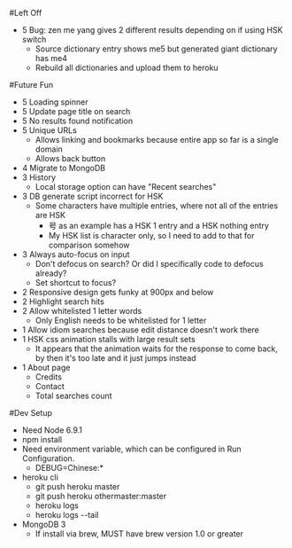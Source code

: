 #Left Off
* 5 Bug: zen me yang gives 2 different results depending on if using HSK switch
    * Source dictionary entry shows me5 but generated giant dictionary has me4
    * Rebuild all dictionaries and upload them to heroku

#Future Fun
* 5 Loading spinner
* 5 Update page title on search
* 5 No results found notification
* 5 Unique URLs
    * Allows linking and bookmarks because entire app so far is a single domain
    * Allows back button
* 4 Migrate to MongoDB
* 3 History
    * Local storage option can have "Recent searches"
* 3 DB generate script incorrect for HSK
    * Some characters have multiple entries, where not all of the entries are HSK
        * 号 as an example has a HSK 1 entry and a HSK nothing entry
        * My HSK list is character only, so I need to add to that for comparison somehow
* 3 Always auto-focus on input
    * Don't defocus on search? Or did I specifically code to defocus already?
    * Set shortcut to focus?
* 2 Responsive design gets funky at 900px and below
* 2 Highlight search hits
* 2 Allow whitelisted 1 letter words
    * Only English needs to be whitelisted for 1 letter
* 1 Allow idiom searches because edit distance doesn't work there
* 1 HSK css animation stalls with large result sets
    * It appears that the animation waits for the response to come back, by then it's too late and it just jumps instead
* 1 About page
    * Credits
    * Contact
    * Total searches count

#Dev Setup
* Need Node 6.9.1
* npm install
* Need environment variable, which can be configured in Run Configuration.
    * DEBUG=Chinese:*
* heroku cli
    * git push heroku master
    * git push heroku othermaster:master
    * heroku logs
    * heroku logs --tail
* MongoDB 3
    * If install via brew, MUST have brew version 1.0 or greater
